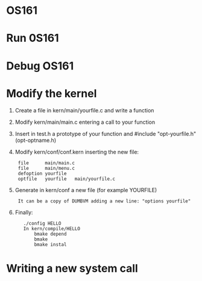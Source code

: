 # OS161

# Run 0S161

# Debug OS161

# Modify the kernel

  1. Create a file in kern/main/yourfile.c and write a function
  2. Modify kern/main/main.c entering a call to your function
  3. Insert in test.h a prototype of your function and #include "opt-yourfile.h" (opt-optname.h)
  4. Modify kern/conf/conf.kern inserting the new file:   
  
          file      main/main.c
          file      main/menu.c
          defoption yourfile
          optfile   yourfile   main/yourfile.c
          
  5. Generate in kern/conf a new file (for example YOURFILE)
  
          It can be a copy of DUMBVM adding a new line: "options yourfile"
        
  6. Finally:
  
            ./config HELLO
            In kern/compile/HELLO
                bmake depend
                bmake
                bmake instal
            
# Writing a new system call
